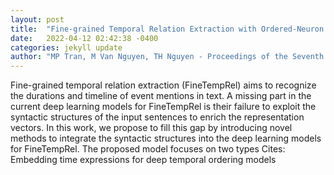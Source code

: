 ```yaml
---
layout: post
title:  "Fine-grained Temporal Relation Extraction with Ordered-Neuron LSTM and Graph Convolutional Networks"
date:   2022-04-12 02:42:38 -0400
categories: jekyll update
author: "MP Tran, M Van Nguyen, TH Nguyen - Proceedings of the Seventh Workshop on , 2021"
---
```

Fine-grained temporal relation extraction (FineTempRel) aims to recognize the durations and timeline of event mentions in text. A missing part in the current deep learning models for FineTempRel is their failure to exploit the syntactic structures of the input sentences to enrich the representation vectors. In this work, we propose to fill this gap by introducing novel methods to integrate the syntactic structures into the deep learning models for FineTempRel. The proposed model focuses on two types Cites: Embedding time expressions for deep temporal ordering models